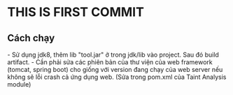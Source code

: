 <h1>THIS IS FIRST COMMIT</h1>
<h2>Cách chạy</h2>
- Sử dụng jdk8, thêm lib "tool.jar" ở trong jdk/lib vào project. Sau đó build artifact. 
- Cần phải sửa các phiên bản của thư viện của web framework (tomcat, spring boot) cho giống với version đang chạy của web server nếu không sẽ lỗi crash cả ứng dụng web. (Sửa trong pom.xml của Taint Analysis module)
